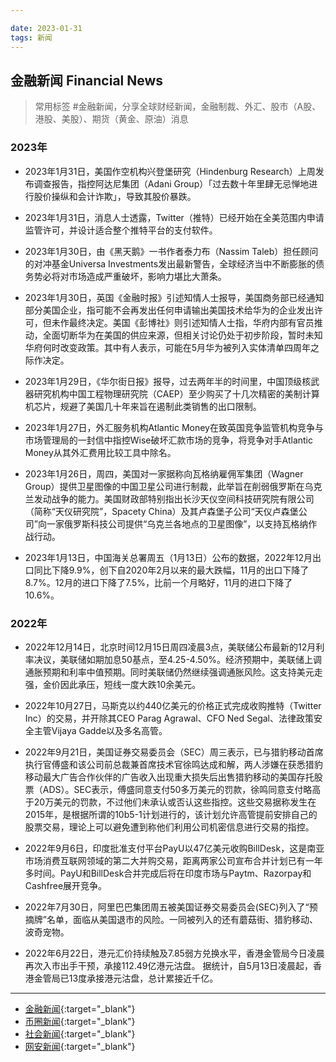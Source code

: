 ```yaml
---

date: 2023-01-31
tags: 新闻
---
```


## 金融新闻 Financial News
> 常用标签 #金融新闻，分享全球财经新闻，金融制裁、外汇、股市（A股、港股、美股）、期货（黄金、原油）消息

### 2023年

- 2023年1月31日，美国作空机构兴登堡研究（Hindenburg Research）上周发布调查报告，指控阿达尼集团（Adani Group）「过去数十年里肆无忌惮地进行股价操纵和会计诈欺」，导致其股价暴跌。

- 2023年1月31日，消息人士透露，Twitter（推特）已经开始在全美范围内申请监管许可，并设计适合整个推特平台的支付软件。

- 2023年1月30日，由《黑天鹅》一书作者泰力布（Nassim Taleb）担任顾问的对冲基金Universa Investments发出最新警告，全球经济当中不断膨胀的债务势必将对市场造成严重破坏，影响力堪比大萧条。

- 2023年1月30日，英国《金融时报》引述知情人士报导，美国商务部已经通知部分美国企业，指可能不会再发出任何申请输出美国技术给华为的企业发出许可，但未作最终决定。美国《彭博社》则引述知情人士指，华府内部有官员推动，全面切断华为在美国的供应来源，但相关讨论仍处于初步阶段，暂时未知华府何时改变政策。其中有人表示，可能在5月华为被列入实体清单四周年之际作决定。

- 2023年1月29日，《华尔街日报》报导，过去两年半的时间里，中国顶级核武器研究机构中国工程物理研究院（CAEP）至少购买了十几次精密的美制计算机芯片，规避了美国几十年来旨在遏制此类销售的出口限制。

- 2023年1月27日，外汇服务机构Atlantic Money在致英国竞争监管机构竞争与市场管理局的一封信中指控Wise破坏汇款市场的竞争，将竞争对手Atlantic Money从其外汇费用比较工具中除名。

- 2023年1月26日，周四，美国对一家据称向瓦格纳雇佣军集团（Wagner Group）提供卫星图像的中国卫星公司进行制裁，此举旨在削弱俄罗斯在乌克兰发动战争的能力。美国财政部特别指出长沙天仪空间科技研究院有限公司（简称“天仪研究院”，Spacety China）及其卢森堡子公司“天仪卢森堡公司”向一家俄罗斯科技公司提供“乌克兰各地点的卫星图像”，以支持瓦格纳作战行动。

- 2023年1月13日，中国海关总署周五（1月13日）公布的数据，2022年12月出口同比下降9.9%，创下自2020年2月以来的最大跌幅，11月的出口下降了8.7%。12月的进口下降了7.5%，比前一个月略好，11月的进口下降了10.6%。

### 2022年
- 2022年12月14日，北京时间12月15日周四凌晨3点，美联储公布最新的12月利率决议，美联储如期加息50基点，至4.25-4.50%。经济预期中，美联储上调通胀预期和利率中值预期。同时美联储仍然继续强调通胀风险。这支持美元走强，金价因此承压，短线一度大跌10余美元。


- 2022年10月27日，马斯克以约440亿美元的价格正式完成收购推特（Twitter Inc）的交易，并开除其CEO Parag Agrawal、CFO Ned Segal、法律政策安全主管Vijaya Gadde以及多名高管。

- 2022年9月21日，美国证券交易委员会（SEC）周三表示，已与猎豹移动首席执行官傅盛和该公司前总裁兼首席技术官徐鸣达成和解，两人涉嫌在获悉猎豹移动最大广告合作伙伴的广告收入出现重大损失后出售猎豹移动的美国存托股票（ADS）。SEC表示，傅盛同意支付50多万美元的罚款，徐鸣同意支付略高于20万美元的罚款，不过他们未承认或否认这些指控。这些交易据称发生在2015年，是根据所谓的10b5-1计划进行的，该计划允许高管提前安排自己的股票交易，理论上可以避免遭到称他们利用公司机密信息进行交易的指控。


- 2022年9月6日，印度批准支付平台PayU以47亿美元收购BillDesk，这是南亚市场消费互联网领域的第二大并购交易，距离两家公司宣布合并计划已有一年多时间。PayU和BillDesk合并完成后将在印度市场与Paytm、Razorpay和Cashfree展开竞争。

- 2022年7月30日，阿里巴巴集团周五被美国证券交易委员会(SEC)列入了“预摘牌”名单，面临从美国退市的风险。一同被列入的还有蘑菇街、猎豹移动、波奇宠物。 

- 2022年6月22日，港元汇价持续触及7.85弱方兑换水平，香港金管局今日凌晨再次入市出手干预，承接112.49亿港元沽盘。
据统计，自5月13日凌晨起，香港金管局已13度承接港元沽盘，总计累接近千亿。



----------------------------

- [金融新闻](https://hcntomoon.github.io/%E9%87%91%E8%9E%8D%E6%96%B0%E9%97%BB){:target="_blank"} 
- [币圈新闻](https://hcntomoon.github.io/%E5%B8%81%E5%9C%88%E6%96%B0%E9%97%BB){:target="_blank"} 
- [社会新闻](https://hcntomoon.github.io/%E7%A4%BE%E4%BC%9A%E6%96%B0%E9%97%BB){:target="_blank"} 
- [网安新闻](https://hcntomoon.github.io/%E7%BD%91%E5%AE%89%E6%96%B0%E9%97%BB){:target="_blank"}
